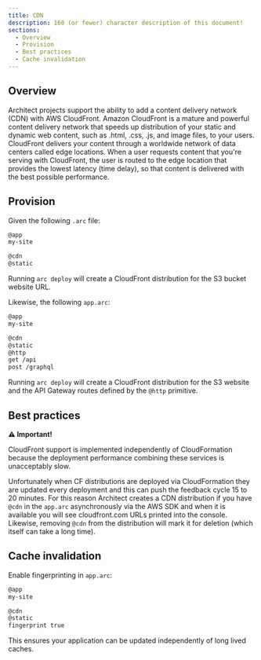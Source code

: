 ```yaml
---
title: CDN
description: 160 (or fewer) character description of this document!
sections:
  - Overview
  - Provision
  - Best practices
  - Cache invalidation
---
```


## Overview

Architect projects support the ability to add a content delivery network (CDN) with AWS CloudFront. Amazon CloudFront is a mature and powerful content delivery network that speeds up distribution of your static and dynamic web content, such as .html, .css, .js, and image files, to your users. CloudFront delivers your content through a worldwide network of data centers called edge locations. When a user requests content that you're serving with CloudFront, the user is routed to the edge location that provides the lowest latency (time delay), so that content is delivered with the best possible performance.

## Provision

Given the following `.arc` file:

```bash
@app
my-site

@cdn
@static
```

Running `arc deploy` will create a CloudFront distribution for the S3 bucket website URL.

Likewise, the following `app.arc`:

```bash
@app
my-site

@cdn
@static
@http
get /api
post /graphql
```

Running `arc deploy` will create a CloudFront distribution for the S3 website and the API Gateway routes defined by the `@http` primitive.

## Best practices

**⚠️ Important!**

CloudFront support is implemented independently of CloudFormation because the deployment performance combining these services is unacceptably slow.

Unfortunately when CF distributions are deployed via CloudFormation they are updated every deployment and this can push the feedback cycle 15 to 20 minutes. For this reason Architect creates a CDN distribution if you have `@cdn` in the `app.arc` asynchronously via the AWS SDK and when it is available you will see cloudfront.com URLs printed into the console. Likewise, removing `@cdn` from the distribution will mark it for deletion (which itself can take a long time).

## Cache invalidation

Enable fingerprinting in `app.arc`:

```bash
@app
my-site

@cdn
@static
fingerprint true
```

This ensures your application can be updated independently of long lived caches.

